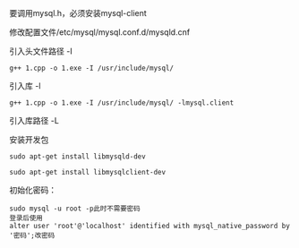  要调用mysql.h，必须安装mysql-client

修改配置文件/etc/mysql/mysql.conf.d/mysqld.cnf

引入头文件路径 -I

```shell
g++ 1.cpp -o 1.exe -I /usr/include/mysql/
```

引入库 -l

```shell
g++ 1.cpp -o 1.exe -I /usr/include/mysql/ -lmysql.client
```

引入库路径 -L

安装开发包

```
sudo apt-get install libmysqld-dev

sudo apt-get install libmysqlclient-dev
```

初始化密码：

```
sudo mysql -u root -p此时不需要密码
登录后使用
alter user 'root'@'localhost' identified with mysql_native_password by '密码';改密码
```

